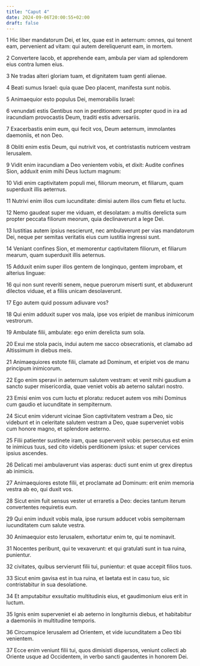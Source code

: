 ```yaml
---
title: "Caput 4"
date: 2024-09-06T20:00:55+02:00
draft: false
---
```



1 Hic liber mandatorum Dei, et lex, quae est in aeternum: omnes, qui tenent eam, pervenient ad vitam: qui autem dereliquerunt eam, in mortem.

2 Convertere Iacob, et apprehende eam, ambula per viam ad splendorem eius contra lumen eius.

3 Ne tradas alteri gloriam tuam, et dignitatem tuam genti alienae.

4 Beati sumus Israel: quia quae Deo placent, manifesta sunt nobis.

5 Animaequior esto populus Dei, memorabilis Israel:

6 venundati estis Gentibus non in perditionem: sed propter quod in ira ad iracundiam provocastis Deum, traditi estis adversariis.

7 Exacerbastis enim eum, qui fecit vos, Deum aeternum, immolantes daemoniis, et non Deo.

8 Obliti enim estis Deum, qui nutrivit vos, et contristastis nutricem vestram Ierusalem.

9 Vidit enim iracundiam a Deo venientem vobis, et dixit: Audite confines Sion, adduxit enim mihi Deus luctum magnum:

10 Vidi enim captivitatem populi mei, filiorum meorum, et filiarum, quam superduxit illis aeternus.

11 Nutrivi enim illos cum iucunditate: dimisi autem illos cum fletu et luctu.

12 Nemo gaudeat super me viduam, et desolatam: a multis derelicta sum propter peccata filiorum meorum, quia declinaverunt a lege Dei.

13 Iustitias autem ipsius nescierunt, nec ambulaverunt per vias mandatorum Dei, neque per semitas veritatis eius cum iustitia ingressi sunt.

14 Veniant confines Sion, et memorentur captivitatem filiorum, et filiarum mearum, quam superduxit illis aeternus.

15 Adduxit enim super illos gentem de longinquo, gentem improbam, et alterius linguae:

16 qui non sunt reveriti senem, neque puerorum miserti sunt, et abduxerunt dilectos viduae, et a filiis unicam desolaverunt.

17 Ego autem quid possum adiuvare vos?

18 Qui enim adduxit super vos mala, ipse vos eripiet de manibus inimicorum vestrorum.

19 Ambulate filii, ambulate: ego enim derelicta sum sola.

20 Exui me stola pacis, indui autem me sacco obsecrationis, et clamabo ad Altissimum in diebus meis.

21 Animaequiores estote filii, clamate ad Dominum, et eripiet vos de manu principum inimicorum.

22 Ego enim speravi in aeternum salutem vestram: et venit mihi gaudium a sancto super misericordia, quae veniet vobis ab aeterno salutari nostro.

23 Emisi enim vos cum luctu et ploratu: reducet autem vos mihi Dominus cum gaudio et iucunditate in sempiternum.

24 Sicut enim viderunt vicinae Sion captivitatem vestram a Deo, sic videbunt et in celeritate salutem vestram a Deo, quae superveniet vobis cum honore magno, et splendore aeterno.

25 Filii patienter sustinete iram, quae supervenit vobis: persecutus est enim te inimicus tuus, sed cito videbis perditionem ipsius: et super cervices ipsius ascendes.

26 Delicati mei ambulaverunt vias asperas: ducti sunt enim ut grex direptus ab inimicis.

27 Animaequiores estote filii, et proclamate ad Dominum: erit enim memoria vestra ab eo, qui duxit vos.

28 Sicut enim fuit sensus vester ut erraretis a Deo: decies tantum iterum convertentes requiretis eum.

29 Qui enim induxit vobis mala, ipse rursum adducet vobis sempiternam iucunditatem cum salute vestra.

30 Animaequior esto Ierusalem, exhortatur enim te, qui te nominavit.

31 Nocentes peribunt, qui te vexaverunt: et qui gratulati sunt in tua ruina, punientur.

32 civitates, quibus servierunt filii tui, punientur: et quae accepit filios tuos.

33 Sicut enim gavisa est in tua ruina, et laetata est in casu tuo, sic contristabitur in sua desolatione.

34 Et amputabitur exsultatio multitudinis eius, et gaudimonium eius erit in luctum.

35 Ignis enim superveniet ei ab aeterno in longiturnis diebus, et habitabitur a daemoniis in multitudine temporis.

36 Circumspice Ierusalem ad Orientem, et vide iucunditatem a Deo tibi venientem.

37 Ecce enim veniunt filii tui, quos dimisisti dispersos, veniunt collecti ab Oriente usque ad Occidentem, in verbo sancti gaudentes in honorem Dei.

